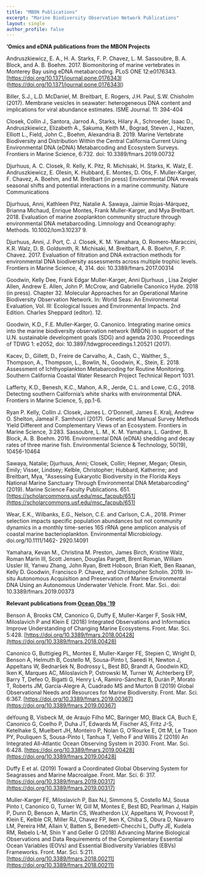 ```yaml
---
title: "MBON Publications"
excerpt: "Marine Biodiversity Observation Network Publications"
layout: single
author_profile: false
---
```

**‘Omics and eDNA publications from the MBON Projects**

Andruszkiewicz, E. A., H. A. Starks, F. P. Chavez, L. M. Sassoubre, B. A. Block, and A. B. Boehm. 2017\. Biomonitoring of marine vertebrates in Monterey Bay using eDNA metabarcoding. PLoS ONE 12:e0176343\. [https://doi.org/10.1371/journal.pone.0176343l (https://doi.org/10.1371/journal.pone.0176343l)

Biller, S.J., L.D. McDaniel, M. Breitbart, E. Rogers, J.H. Paul, S.W. Chisholm (2017). Membrane vesicles in seawater: heterogeneous DNA content and implications for viral abundance estimates. ISME Journal. 11: 394-404

Closek, Collin J., Santora, Jarrod A., Starks, Hilary A., Schroeder, Isaac D., Andruszkiewicz, Elizabeth A., Sakuma, Keith M., Bograd, Steven J., Hazen, Elliott L., Field, John C., Boehm, Alexandria B. 2019\. Marine Vertebrate Biodiversity and Distribution Within the Central California Current Using Environmental DNA (eDNA) Metabarcoding and Ecosystem Surveys. Frontiers in Marine Science, 6:732\. doi: 10.3389/fmars.2019.00732

Djurhuus, A. C. Closek, R. Kelly, K. Pitz, R. Michisaki, H. Starks, K. Walz, E. Andruszkiewicz, E. Olesin, K. Hubbard, E. Montes, D. Otis, F. Muller-Karger, F. Chavez, A. Boehm, and M. Breitbart (in press) Environmental DNA reveals seasonal shifts and potential interactions in a marine community. Nature Communications

Djurhuus, Anni, Kathleen Pitz, Natalie A. Sawaya, Jaimie Rojas-Márquez, Brianna Michaud, Enrique Montes, Frank Muller-Karger, and Mya Breitbart. 2018\. Evaluation of marine zooplankton community structure through environmental DNA metabarcoding. Limnology and Oceanography: Methods. 10.1002/lom3.10237 9\.

Djurhuus, Anni, J. Port, C. J. Closek, K. M. Yamahara, O. Romero-Maraccini, K.R. Walz, D. B. Goldsmith, R. Michisaki, M. Breitbart, A. B. Boehm, F. P. Chavez. 2017\. Evaluation of filtration and DNA extraction methods for environmental DNA biodiversity assessments across multiple trophic levels. Frontiers in Marine Science, 4, 314\. doi: 10.3389/fmars.2017.00314

Goodwin, Kelly Dee, Frank Edgar Muller-Karger, Anni Djurhuus , Lisa Zeigler Allen, Andrew E. Allen, John P. McCrow, and Gabrielle Canonico Hyde. 2018 (in press). Chapter 32\. Molecular Approaches for an Operational Marine Biodiversity Observation Network. In: World Seas: An Environmental Evaluation, Vol. III: Ecological Issues and Environmental Impacts. 2nd Edition. Charles Sheppard (editor). 12\.

Goodwin, K.D., F.E. Muller-Karger, G. Canonico. Integrating marine omics into the marine biodiversity observation network (MBON) in support of the U.N. sustainable development goals (SDG) and agenda 2030\. Proceedings of TDWG 1: e2052, doi: 10.3897/tdwgproceedings.1.20521 (2017).

Kacev, D., Gillett, D., Freire de Carvalho, A., Cash, C., Walther, S., Thompson, A., Thompson, L., Bowlin, N., Goodwin, K., Stein, E. 2018\. Assessment of Ichthyoplankton Metabarcoding for Routine Monitoring. Southern California Coastal Water Research Project Technical Report 1031.

Lafferty, K.D., Benesh, K.C., Mahon, A.R., Jerde, C.L. and Lowe, C.G., 2018\. Detecting southern California’s white sharks with environmental DNA. Frontiers in Marine Science, 5, pp.1-6.

Ryan P. Kelly, Collin J. Closek, James L. O’Donnell, James E. Kralj, Andrew O. Shelton, Jameal F. Samhouri (2017). Genetic and Manual Survey Methods Yield Different and Complementary Views of an Ecosystem. Frontiers in Marine Science, 3:283.
Sassoubre, L. M., K. M. Yamahara, L. Gardner, B. Block, A. B. Boehm. 2016\. Environmental DNA (eDNA) shedding and decay rates of three marine fish. Environmental Science & Technology, 50(19), 10456-10464

Sawaya, Natalie; Djurhuus, Anni; Closek, Collin; Hepner, Megan; Olesin, Emily; Visser, Lindsey; Kelble, Christopher; Hubbard, Katherine; and Breitbart, Mya, "Assessing Eukaryotic Biodiversity in the Florida Keys National Marine Sanctuary Through Environmental DNA Metabarcoding" (2019). Marine Science Faculty Publications. 651\. [https://scholarcommons.usf.edu/msc_facpub/651](https://scholarcommons.usf.edu/msc_facpub/651)

Wear, E.K., Wilbanks, E.G., Nelson, C.E. and Carlson, C.A., 2018\. Primer selection impacts specific population abundances but not community dynamics in a monthly time-series 16S rRNA gene amplicon analysis of coastal marine bacterioplankton. Environmental Microbiology. doi.org/10.1111/1462- 2920.14091

Yamahara, Kevan M., Christina M. Preston, James Birch, Kristine Walz, Roman Marin III, Scott Jensen, Douglas Pargett, Brent Roman, William Ussler III, Yanwu Zhang, John Ryan, Brett Hobson, Brian Kieft, Ben Raanan, Kelly D. Goodwin, Francisco P. Chavez, and Christopher Scholin. 2019\. In-situ Autonomous Acquisition and Preservation of Marine Environmental DNA Using an Autonomous Underwater Vehicle. Front. Mar. Sci.. doi: 10.3389/fmars.2019.00373

**Relevant publications from [Ocean Obs '19](http://www.oceanobs19.net)**

Benson A, Brooks CM, Canonico G, Duffy E, Muller-Karger F, Sosik HM, Miloslavich P and Klein E (2018) Integrated Observations and Informatics Improve Understanding of Changing Marine Ecosystems. Front. Mar. Sci. 5:428\. [https://doi.org/10.3389/fmars.2018.00428](https://doi.org/10.3389/fmars.2018.00428)

Canonico G, Buttigieg PL, Montes E, Muller-Karger FE, Stepien C, Wright D, Benson A, Helmuth B, Costello M, Sousa-Pinto I, Saeedi H, Newton J, Appeltans W, Bednaršek N, Bodrossy L, Best BD, Brandt A, Goodwin KD, Iken K, Marques AC, Miloslavich P, Ostrowski M, Turner W, Achterberg EP, Barry T, Defeo O, Bigatti G, Henry L-A, Ramiro-Sánchez B, Durán P, Morato T, Roberts JM, García-Alegre A, Cuadrado MS and Murton B (2019) Global Observational Needs and Resources for Marine Biodiversity. Front. Mar. Sci. 6:367\. [https://doi.org/10.3389/fmars.2019.00367](https://doi.org/10.3389/fmars.2019.00367)

deYoung B, Visbeck M, de Araujo Filho MC, Baringer MO, Black CA, Buch E, Canonico G, Coelho P, Duha JT, Edwards M, Fischer AS, Fritz J-S, Ketelhake S, Muelbert JH, Monteiro P, Nolan G, O’Rourke E, Ott M, Le Traon PY, Pouliquen S, Sousa-Pinto I, Tanhua T, Velho F and Willis Z (2019) An Integrated All-Atlantic Ocean Observing System in 2030. Front. Mar. Sci. 6:428\. [https://doi.org/10.3389/fmars.2019.00428](https://doi.org/10.3389/fmars.2019.00428)

Duffy E et al. (2019)  Toward a Coordinated Global Observing System for Seagrasses and Marine Macroalgae. Front. Mar. Sci. 6: 317\. [https://doi.org/10.3389/fmars.2019.00317](https://doi.org/10.3389/fmars.2019.00317)

Muller-Karger FE, Miloslavich P, Bax NJ, Simmons S, Costello MJ, Sousa Pinto I, Canonico G, Turner W, Gill M, Montes E, Best BD, Pearlman J, Halpin P, Dunn D, Benson A, Martin CS, Weatherdon LV, Appeltans W, Provoost P, Klein E, Kelble CR, Miller RJ, Chavez FP, Iken K, Chiba S, Obura D, Navarro LM, Pereira HM, Allain V, Batten S, Benedetti-Checchi L, Duffy JE, Kudela RM, Rebelo L-M, Shin Y and Geller G (2018) Advancing Marine Biological Observations and Data Requirements of the Complementary Essential Ocean Variables (EOVs) and Essential Biodiversity Variables (EBVs) Frameworks. Front. Mar. Sci. 5:211\. [https://doi.org/10.3389/fmars.2018.00211](https://doi.org/10.3389/fmars.2018.00211)
